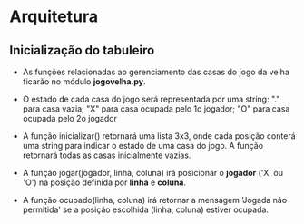 # Arquitetura
## Inicialização do tabuleiro
* As funções relacionadas ao gerenciamento das casas do jogo da velha ficarão
no módulo **jogovelha.py**.
* O estado de cada casa do jogo será representada por uma string: "." para casa
vazia; "X" para casa ocupada pelo 1o jogador; "O" para casa ocupada pelo 2o
jogador
* A função inicializar() retornará uma lista 3x3, onde cada posição conterá uma
string para indicar o estado de uma casa do jogo. A função retornará todas as
casas inicialmente vazias.
* A função jogar(jogador, linha, coluna) irá posicionar o **jogador** ('X' ou
'O') na posição definida por **linha** e **coluna**.

* A função ocupado(linha, coluna) irá retornar a mensagem 'Jogada não permitida'
se a posição escolhida (linha, coluna) estiver ocupada.
